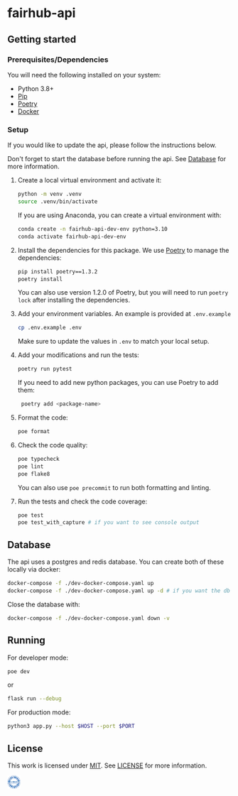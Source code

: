 # fairhub-api

## Getting started

### Prerequisites/Dependencies

You will need the following installed on your system:

- Python 3.8+
- [Pip](https://pip.pypa.io/en/stable/)
- [Poetry](https://python-poetry.org/)
- [Docker](https://www.docker.com/)

### Setup

If you would like to update the api, please follow the instructions below.

Don't forget to start the database before running the api. See [Database](#database) for more information.

1. Create a local virtual environment and activate it:

   ```bash
   python -m venv .venv
   source .venv/bin/activate
   ```

   If you are using Anaconda, you can create a virtual environment with:

   ```bash
   conda create -n fairhub-api-dev-env python=3.10
   conda activate fairhub-api-dev-env
   ```

2. Install the dependencies for this package. We use [Poetry](https://python-poetry.org/) to manage the dependencies:

   ```bash
   pip install poetry==1.3.2
   poetry install
   ```

   You can also use version 1.2.0 of Poetry, but you will need to run `poetry lock` after installing the dependencies.

3. Add your environment variables. An example is provided at `.env.example`

   ```bash
   cp .env.example .env
   ```

   Make sure to update the values in `.env` to match your local setup.

4. Add your modifications and run the tests:

   ```bash
   poetry run pytest
   ```

   If you need to add new python packages, you can use Poetry to add them:

   ```bash
    poetry add <package-name>
   ```

5. Format the code:

   ```bash
   poe format
   ```

6. Check the code quality:

   ```bash
   poe typecheck
   poe lint
   poe flake8
   ```

   You can also use `poe precommit` to run both formatting and linting.

7. Run the tests and check the code coverage:

   ```bash
   poe test
   poe test_with_capture # if you want to see console output
   ```

## Database

The api uses a postgres and redis database. You can create both of these locally via docker:

```bash
docker-compose -f ./dev-docker-compose.yaml up
docker-compose -f ./dev-docker-compose.yaml up -d # if you want the db to run in the background
```

Close the database with:

```bash
docker-compose -f ./dev-docker-compose.yaml down -v
```

## Running

For developer mode:

```bash
poe dev
```

or

```bash
flask run --debug
```

For production mode:

```bash
python3 app.py --host $HOST --port $PORT
```

## License

This work is licensed under
[MIT](https://opensource.org/licenses/mit). See [LICENSE](https://github.com/AI-READI/pyfairdatatools/blob/main/LICENSE) for more information.

<a href="https://aireadi.org" >
  <img src="https://github.com/AI-READI/AI-READI-logo/blob/main/logo/png/option2.png" height="30" alt='AI-READI logo' />
</a>
